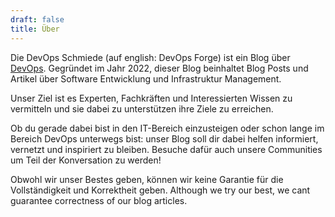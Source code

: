 ```yaml
---
draft: false
title: Über
---
```


Die DevOps Schmiede (auf english: DevOps Forge) ist ein Blog über [DevOps](https://about.gitlab.com/topics/devops/). Gegründet im Jahr 2022, dieser Blog beinhaltet Blog Posts und Artikel über Software Entwicklung und Infrastruktur Management.

Unser Ziel ist es Experten, Fachkräften und Interessierten Wissen zu vermitteln und sie dabei zu unterstützen ihre Ziele zu erreichen. 

Ob du gerade dabei bist in den IT-Bereich einzusteigen oder schon lange im Bereich DevOps unterwegs bist: unser Blog soll dir dabei helfen informiert, vernetzt und inspiriert zu bleiben. Besuche dafür auch unsere Communities um Teil der Konversation zu werden!

Obwohl wir unser Bestes geben, können wir keine Garantie für die Vollständigkeit und Korrektheit geben.
Although we try our best, we cant guarantee correctness of our blog articles.